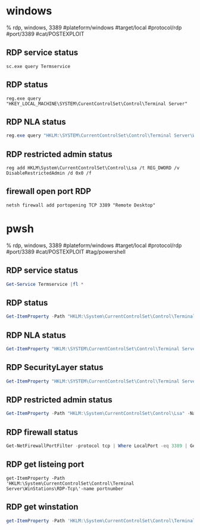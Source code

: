 # windows

% rdp, windows, 3389
#plateform/windows  #target/local  #protocol/rdp #port/3389 #cat/POSTEXPLOIT 

## RDP service status
```
sc.exe query Termservice
```

## RDP status
```
reg.exe query "HKEY_LOCAL_MACHINE\SYSTEM\CurentControlSet\Control\Terminal Server"
```

## RDP NLA status
```powershell
reg.exe query "HKLM:\SYSTEM\CurrentControlSet\Control\Terminal Server\WinStations\RDP-Tcp"
```

## RDP restricted admin status
```
reg add HKLM\System\CurrentControlSet\Control\Lsa /t REG_DWORD /v DisableRestrictedAdmin /d 0x0 /f
```

## firewall open port RDP
```
netsh firewall add portopening TCP 3389 "Remote Desktop"
```

# pwsh
% rdp, windows, 3389
#plateform/windows  #target/local  #protocol/rdp #port/3389 #cat/POSTEXPLOIT  #tag/powershell 

## RDP service status
```powershell
Get-Service Termservice |fl *
```

## RDP status
```powershell
Get-ItemProperty -Path "HKLM:\System\CurrentControlSet\Control\Terminal Server" -name "fDenyTSConnections"
```

## RDP NLA status
```powershell
Get-ItemProperty "HKLM:\SYSTEM\CurrentControlSet\Control\Terminal Server\WinStations\RDP-Tcp\" -Name "UserAuthentication"
```

## RDP SecurityLayer status
```powershell
Get-ItemProperty "HKLM:\SYSTEM\CurrentControlSet\Control\Terminal Server\WinStations\RDP-Tcp\" -Name "SecurityLayer"
```

## RDP restricted admin status
```powershell
Get-ItemProperty -Path "HKLM:\System\CurrentControlSet\Control\Lsa" -Name DisableRestrictedAdmin
```

## RDP firewall status
```powershell
Get-NetFirewallPortFilter -protocol tcp | Where LocalPort -eq 3389 | Get-NetFirewallrule 
```
## RDP get listeing port
```
get-ItemProperty -Path 'HKLM:\System\CurrentControlSet\Control\Terminal Server\WinStations\RDP-Tcp\'-name portnumber
```

## RDP get winstation
```powershell
get-ItemProperty -Path 'HKLM:\System\CurrentControlSet\Control\Terminal Server\WinStations\RDP-Tcp\' -name fEnableWinStation
```